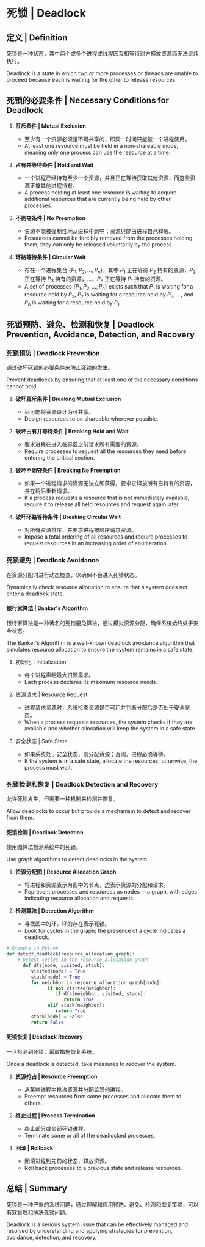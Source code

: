 # 死锁 | Deadlock

## 定义 | Definition

死锁是一种状态，其中两个或多个进程或线程因互相等待对方释放资源而无法继续执行。

Deadlock is a state in which two or more processes or threads are unable to proceed because each is waiting for the other to release resources.

## 死锁的必要条件 | Necessary Conditions for Deadlock

1. **互斥条件 | Mutual Exclusion**
   - 至少有一个资源必须是不可共享的，即同一时间只能被一个进程使用。
   - At least one resource must be held in a non-shareable mode, meaning only one process can use the resource at a time.

2. **占有并等待条件 | Hold and Wait**
   - 一个进程已经持有至少一个资源，并且正在等待获取其他资源，而这些资源正被其他进程持有。
   - A process holding at least one resource is waiting to acquire additional resources that are currently being held by other processes.

3. **不剥夺条件 | No Preemption**
   - 资源不能被强制性地从进程中剥夺；资源只能由进程自己释放。
   - Resources cannot be forcibly removed from the processes holding them; they can only be released voluntarily by the process.

4. **环路等待条件 | Circular Wait**
   - 存在一个进程集合 $\{P_1, P_2, …, P_n\}$，其中 $P_1$ 正在等待 $P_2$ 持有的资源，$P_2$ 正在等待 $P_3$ 持有的资源，…，$P_n$ 正在等待 $P_1$ 持有的资源。
   - A set of processes $\{P_1, P_2, …, P_n\}$ exists such that $P_1$ is waiting for a resource held by $P_2$, $P_2$ is waiting for a resource held by $P_3$, …, and $P_n$ is waiting for a resource held by $P_1$.

## 死锁预防、避免、检测和恢复 | Deadlock Prevention, Avoidance, Detection, and Recovery

### 死锁预防 | Deadlock Prevention

通过破坏死锁的必要条件来防止死锁的发生。

Prevent deadlocks by ensuring that at least one of the necessary conditions cannot hold.

1. **破坏互斥条件 | Breaking Mutual Exclusion**
   - 尽可能将资源设计为可共享。
   - Design resources to be shareable wherever possible.

2. **破坏占有并等待条件 | Breaking Hold and Wait**
   - 要求进程在进入临界区之前请求所有需要的资源。
   - Require processes to request all the resources they need before entering the critical section.

3. **破坏不剥夺条件 | Breaking No Preemption**
   - 如果一个进程请求的资源无法立即获得，要求它释放所有已持有的资源，并在稍后重新请求。
   - If a process requests a resource that is not immediately available, require it to release all held resources and request again later.

4. **破坏环路等待条件 | Breaking Circular Wait**
   - 对所有资源排序，并要求进程按顺序请求资源。
   - Impose a total ordering of all resources and require processes to request resources in an increasing order of enumeration.

### 死锁避免 | Deadlock Avoidance

在资源分配时进行动态检查，以确保不会进入死锁状态。

Dynamically check resource allocation to ensure that a system does not enter a deadlock state.

#### 银行家算法 | Banker's Algorithm

银行家算法是一种著名的死锁避免算法，通过模拟资源分配，确保系统始终处于安全状态。

The Banker's Algorithm is a well-known deadlock avoidance algorithm that simulates resource allocation to ensure the system remains in a safe state.

1. 初始化 | Initialization
   - 每个进程声明最大资源需求。
   - Each process declares its maximum resource needs.

2. 资源请求 | Resource Request
   - 进程请求资源时，系统检查资源是否可用并判断分配后是否处于安全状态。
   - When a process requests resources, the system checks if they are available and whether allocation will keep the system in a safe state.

3. 安全状态 | Safe State
   - 如果系统处于安全状态，则分配资源；否则，进程必须等待。
   - If the system is in a safe state, allocate the resources; otherwise, the process must wait.

### 死锁检测和恢复 | Deadlock Detection and Recovery

允许死锁发生，但需要一种机制来检测并恢复。

Allow deadlocks to occur but provide a mechanism to detect and recover from them.

#### 死锁检测 | Deadlock Detection

使用图算法检测系统中的死锁。

Use graph algorithms to detect deadlocks in the system.

1. **资源分配图 | Resource Allocation Graph**
   - 将进程和资源表示为图中的节点，边表示资源的分配和请求。
   - Represent processes and resources as nodes in a graph, with edges indicating resource allocation and requests.

2. **检测算法 | Detection Algorithm**
   - 寻找图中的环，环的存在表示死锁。
   - Look for cycles in the graph; the presence of a cycle indicates a deadlock.

```python
# Example in Python
def detect_deadlock(resource_allocation_graph):
    # Detect cycles in the resource allocation graph
      def dfs(node, visited, stack):
         visited[node] = True
         stack[node] = True
         for neighbor in resource_allocation_graph[node]:
               if not visited[neighbor]:
                  if dfs(neighbor, visited, stack):
                     return True
               elif stack[neighbor]:
                  return True
         stack[node] = False
         return False
```

#### 死锁恢复 | Deadlock Recovery

一旦检测到死锁，采取措施恢复系统。

Once a deadlock is detected, take measures to recover the system.

1. **资源抢占 | Resource Preemption**
   - 从某些进程中抢占资源并分配给其他进程。
   - Preempt resources from some processes and allocate them to others.

2. **终止进程 | Process Termination**
   - 终止部分或全部死锁进程。
   - Terminate some or all of the deadlocked processes.

3. **回滚 | Rollback**
   - 回滚进程到先前的状态，释放资源。
   - Roll back processes to a previous state and release resources.

## 总结 | Summary

死锁是一种严重的系统问题，通过理解和应用预防、避免、检测和恢复策略，可以有效管理和解决死锁问题。

Deadlock is a serious system issue that can be effectively managed and resolved by understanding and applying strategies for prevention, avoidance, detection, and recovery.
